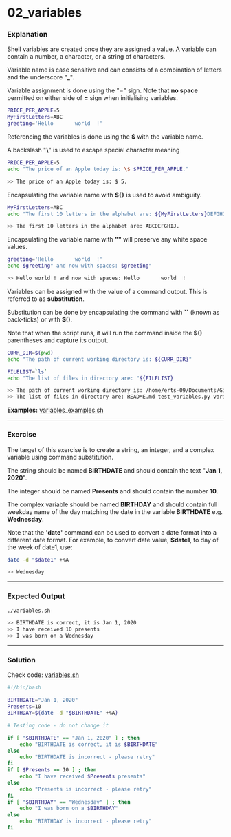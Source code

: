 # 02_variables

### Explanation



Shell variables are created once they are assigned a value. A variable can contain a number, a character, or a string of characters.

Variable name is case sensitive and can consists of a combination of letters and the underscore "**_**".

Variable assignment is done using the "**=**" sign. Note that **no space** permitted on either side of **=** sign when initialising variables.

```bash
PRICE_PER_APPLE=5
MyFirstLetters=ABC
greeting='Hello       world  !'
```



Referencing the variables is done using the **$** with the variable name.

A backslash "**\\**" is used to escape special character meaning

```bash
PRICE_PER_APPLE=5
echo "The price of an Apple today is: \$ $PRICE_PER_APPLE."

>> The price of an Apple today is: $ 5.
```



Encapsulating the variable name with **${}** is used to avoid ambiguity.

```bash
MyFirstLetters=ABC
echo "The first 10 letters in the alphabet are: ${MyFirstLetters}DEFGHIJ."

>> The first 10 letters in the alphabet are: ABCDEFGHIJ.
```



Encapsulating the variable name with **""** will preserve any white space values.

```bash
greeting='Hello       world  !'
echo $greeting" and now with spaces: $greeting"

>> Hello world ! and now with spaces: Hello       world  !
```



Variables can be assigned with the value of a command output. This is referred to as **substitution**.

Substitution can be done by encapsulating the command with **``** (known as back-ticks) or with **$()**.

Note that when the script runs, it will run the command inside the **$()** parentheses and capture its output.

```bash
CURR_DIR=$(pwd)
echo "The path of current working directory is: ${CURR_DIR}"

FILELIST=`ls`
echo "The list of files in directory are: "${FILELIST}

>> The path of current working directory is: /home/erts-09/Documents/GitHub/bash_tutorials/02_variables
>> The list of files in directory are: README.md test_variables.py variables_examples.sh variables.sh
```



**Examples:** [variables_examples.sh](./variables_examples.sh)



---

### Exercise

The target of this exercise is to create a string, an integer, and a complex variable using command substitution.

The string should be named **BIRTHDATE** and should contain the text "**Jan 1, 2020**".

The integer should be named **Presents** and should contain the number **10**.

The complex variable should be named **BIRTHDAY** and should contain full weekday name of the day matching the date in the variable **BIRTHDATE** e.g. **Wednesday**.

Note that the **'date'** command can be used to convert a date format into a different date format. For example, to convert date value, **$date1**, to day of the week of date1, use:

```bash
date -d "$date1" +%A

>> Wednesday
```



---

### Expected Output

```bash
./variables.sh

>> BIRTHDATE is correct, it is Jan 1, 2020
>> I have received 10 presents
>> I was born on a Wednesday
```



---

### Solution

Check code: [variables.sh](./variables.sh)

```bash
#!/bin/bash

BIRTHDATE="Jan 1, 2020"
Presents=10
BIRTHDAY=$(date -d "$BIRTHDATE" +%A)

# Testing code - do not change it

if [ "$BIRTHDATE" == "Jan 1, 2020" ] ; then
    echo "BIRTHDATE is correct, it is $BIRTHDATE"
else
    echo "BIRTHDATE is incorrect - please retry"
fi
if [ $Presents == 10 ] ; then
    echo "I have received $Presents presents"
else
    echo "Presents is incorrect - please retry"
fi
if [ "$BIRTHDAY" == "Wednesday" ] ; then
    echo "I was born on a $BIRTHDAY"
else
    echo "BIRTHDAY is incorrect - please retry"
fi
```


